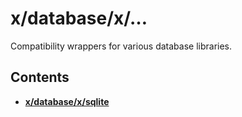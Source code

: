 # x/database/x/…

Compatibility wrappers for various database libraries.

## Contents

- [**x/database/x/sqlite**](./sqlite.ts)
